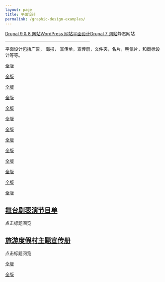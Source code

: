 ```yaml
---
layout: page
title: 平面设计
permalink: /graphic-design-examples/
---
```


<div class="submenuright">
   <p><a href="/drupal-9-8-website-examples/">Drupal 9 &amp; 8 网站</a><a href="/wordPress-website-examples/">WordPress 网站</a><a href="/graphic-design-examples/">平面设计</a><a href="/drupal-7-website-examples/">Drupal 7 网站</a><span>静态网站</span></p>
   <hr width="54%">
</div>

<div class="gridlayoutthird">
    <p>平面设计包括广告， 海报， 宣传单，宣传册，文件夹，名片，明信片，和商标设计等等。</p>
</div>

<div class="gridlayoutsecond">
   <div class="containerfixed2">
      <div class="row"> 
         <div class="col-md-3 col-lg-3">
            <div class="center-cropped col-lg-12" id="graphicdesign11">
               <p><a href="/images/ChristmasCardBlueWebNodes.jpg" target="_blank">全版</a></p>
            </div>    
         </div>
         <div class="col-md-3 col-lg-3">
            <div class="center-cropped col-lg-12" id="graphicdesign12">
               <p><a href="/images/tigerYearCard2022.jpg" target="_blank">全版</a></p>     
            </div>
         </div>       
         <div class="col-md-3 col-lg-3">
            <div class="center-cropped col-lg-12" id="graphicdesign13">
               <p><a href="/images/2021cowYear.jpg" target="_blank">全版</a></p>     
            </div>
         </div>
         <div class="col-md-3 col-lg-3">
            <div class="center-cropped col-lg-12" id="graphicdesign14">
               <p><a href="/images/happyNewYear2021E.png" target="_blank">全版</a></p>     
            </div>
         </div>
      </div>
   </div>
</div>

<div class="gridlayoutfirst">
   <div class="containerfixed2">
      <div class="row"> 
         <div class="col-md-6 col-lg-6">
            <div class="center-cropped col-lg-12" id="graphicdesign31">
               <p><a href="/images/autismWalkBanner.jpg" target="_blank">全版</a></p>     
            </div>
         </div>
         <div class="col-md-6 col-lg-6">
            <div class="center-cropped col-lg-12" id="graphicdesign32">
               <p><a href="/images/roseWoman1.jpg" target="_blank">全版</a></p>     
            </div>
         </div>       
      </div>
   </div>
</div>

<div class="gridlayoutsecond">
   <div class="containerfixed2">
      <div class="row"> 
         <div class="col-md-3 col-lg-3">
            <div class="center-cropped col-lg-12" id="graphicdesign21">
               <p><a href="/images/autismWalkLogo2022.jpg" target="_blank">全版</a></p>     
            </div>
         </div>
         <div class="col-md-3 col-lg-3">
            <div class="center-cropped col-lg-12" id="graphicdesign22">
               <p><a href="/images/AWBookLogo.jpg" target="_blank">全版</a></p>     
            </div>
         </div>       
         <div class="col-md-3 col-lg-3">
            <div class="center-cropped col-lg-12" id="graphicdesign23">
               <p><a href="/images/AWCircusLogo.jpg" target="_blank">全版</a></p>     
            </div>
         </div>
         <div class="col-md-3 col-lg-3">
            <div class="center-cropped col-lg-12" id="graphicdesign24">
               <p><a href="/images/AWDisnepLogo.jpg" target="_blank">全版</a></p>     
            </div>
         </div>
      </div>
   </div>
</div>

<div class="gridlayoutfirst">
   <div class="containerfixed2">
      <div class="row"> 
         <div class="col-md-4 col-lg-4">
            <div class="center-cropped col-lg-12" id="graphicdesign41">
               <p><a href="/images/artsShow2017Flyer8.5x11.jpg" target="_blank">全版</a></p>     
            </div>
         </div>
         <div class="col-md-4 col-lg-4">
            <div class="center-cropped col-lg-12" id="graphicdesign42">
               <p><a href="/images/childrenCareManagementFlyer2022.jpg" target="_blank">全版</a></p>     
            </div>
         </div>       
         <div class="col-md-4 col-lg-4">
            <div class="center-cropped col-lg-12" id="graphicdesign43">
               <p><a href="/images/CPSflyer2018.jpg" target="_blank">全版</a></p>     
            </div>
         </div>       
      </div>
   </div>
</div>

<div class="gridlayoutsecond">
   <div class="containerfixed2">
      <div class="row"> 
         <div class="col-md-6 col-lg-6">
            <div class="col-lg-12" id="graphicdesign51">
               <h2><a href="/files/artsShowProgram2019.pdf" target="_blank">舞台剧表演节目单</a></h2>  
               <p>点击标题阅览</p>   
            </div>
         </div>
         <div class="col-md-6 col-lg-6">
            <div class="col-lg-12" id="graphicdesign52">
               <h2><a href="/files/dpBooklet2019.pdf" target="_blank">旅游度假村主题宣传册</a></h2>     
               <p>点击标题阅览</p>   
            </div>
         </div>       
      </div>
   </div>
</div>

<div class="gridlayoutfirst">
   <div class="containerfixed2">
      <div class="row"> 
         <div class="col-md-6 col-lg-6">
            <div class="center-cropped col-lg-12" id="graphicdesign61">
               <p><a href="/images/bridgesBrochure2022.jpg" target="_blank">全版</a></p>     
            </div>
         </div>
         <div class="col-md-6 col-lg-6">
            <div class="center-cropped col-lg-12" id="graphicdesign62">
               <p><a href="/images/bridgesBrochure2022-2.jpg" target="_blank">全版</a></p>     
            </div>
         </div>       
      </div>
   </div>
</div>
